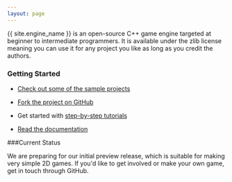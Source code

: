```yaml
---
layout: page
---
```


{{ site.engine_name }} is an open-source C++ game engine targeted at beginner to intermediate programmers. It is available under the zlib license meaning you can use it for any project you like as long as you credit the authors. 

### Getting Started

* [Check out some of the sample projects]({{site.url}}/samples)

* [Fork the project on GitHub]({{site.github_url}})

* Get started with [step-by-step tutorials]({{site.url}}/tutorials)

* [Read the documentation]({{site.url}}/documentation)

###Current Status

We are preparing for our initial preview release, which is suitable for making very simple 2D games. If you'd like to get involved or make your own game, get in touch through GitHub.
